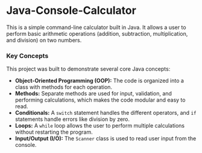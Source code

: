 # Java-Console-Calculator

This is a simple command-line calculator built in Java. It allows a user to perform basic arithmetic operations (addition, subtraction, multiplication, and division) on two numbers.

### Key Concepts

This project was built to demonstrate several core Java concepts:
* **Object-Oriented Programming (OOP):** The code is organized into a class with methods for each operation.
* **Methods:** Separate methods are used for input, validation, and performing calculations, which makes the code modular and easy to read.
* **Conditionals:** A `switch` statement handles the different operators, and `if` statements handle errors like division by zero.
* **Loops:** A `while` loop allows the user to perform multiple calculations without restarting the program.
* **Input/Output (I/O):** The `Scanner` class is used to read user input from the console.


